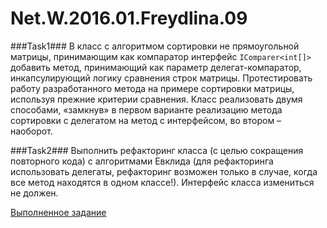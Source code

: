 # Net.W.2016.01.Freydlina.09

###Task1###
В класс с алгоритмом сортировки не прямоугольной матрицы, принимающим как компаратор интерфейс `IComparer<int[]>` добавить метод, принимающий как параметр делегат-компаратор, инкапсулирующий логику сравнения строк матрицы. Протестировать работу разработанного метода на примере сортировки матрицы, используя прежние критерии сравнения. Класс реализовать двумя способами, «замкнув» в первом варианте реализацию метода сортировки с делегатом на метод с интерфейсом, во втором – наоборот.

###Task2###
Выполнить рефакторинг класса (с целью сокращения повторного кода) с алгоритмами Евклида (для рефакторинга использовать делегаты, рефакторинг возможен только в случае, когда все метод находятся в одном классе!). Интерфейс класса измениться не должен.

[Выполненное задание](https://github.com/Atimormia/Net.W.2016.01.Freydlina.05)
